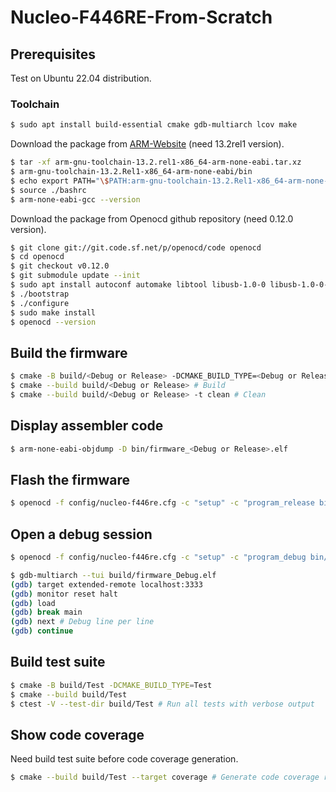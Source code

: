 # Nucleo-F446RE-From-Scratch
## Prerequisites
Test on Ubuntu 22.04 distribution.
### Toolchain
```bash
$ sudo apt install build-essential cmake gdb-multiarch lcov make
```
Download the package from [ARM-Website](https://developer.arm.com/downloads/-/arm-gnu-toolchain-downloads) (need 13.2rel1 version).
```bash
$ tar -xf arm-gnu-toolchain-13.2.rel1-x86_64-arm-none-eabi.tar.xz
$ arm-gnu-toolchain-13.2.Rel1-x86_64-arm-none-eabi/bin
$ echo export PATH="\$PATH:arm-gnu-toolchain-13.2.Rel1-x86_64-arm-none-eabi/bin" >> .bashrc
$ source ./bashrc
$ arm-none-eabi-gcc --version
```
Download the package from Openocd github repository (need 0.12.0 version).
```bash
$ git clone git://git.code.sf.net/p/openocd/code openocd
$ cd openocd
$ git checkout v0.12.0
$ git submodule update --init
$ sudo apt install autoconf automake libtool libusb-1.0-0 libusb-1.0-0-dev make pkg-config texinfo
$ ./bootstrap
$ ./configure
$ sudo make install
$ openocd --version
```
## Build the firmware
```bash
$ cmake -B build/<Debug or Release> -DCMAKE_BUILD_TYPE=<Debug or Release> # Create workspace
$ cmake --build build/<Debug or Release> # Build
$ cmake --build build/<Debug or Release> -t clean # Clean
```
## Display assembler code
```bash
$ arm-none-eabi-objdump -D bin/firmware_<Debug or Release>.elf
```
## Flash the firmware
```bash
$ openocd -f config/nucleo-f446re.cfg -c "setup" -c "program_release bin/firmware_<Debug or release>.elf"
```
## Open a debug session
```bash
$ openocd -f config/nucleo-f446re.cfg -c "setup" -c "program_debug bin/firmware_Debug.elf"
```
```bash
$ gdb-multiarch --tui build/firmware_Debug.elf
(gdb) target extended-remote localhost:3333
(gdb) monitor reset halt
(gdb) load
(gdb) break main
(gdb) next # Debug line per line
(gdb) continue
```
## Build test suite
```bash
$ cmake -B build/Test -DCMAKE_BUILD_TYPE=Test
$ cmake --build build/Test
$ ctest -V --test-dir build/Test # Run all tests with verbose output
```
## Show code coverage
Need build test suite before code coverage generation.
```bash
$ cmake --build build/Test --target coverage # Generate code coverage report
```
